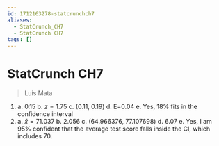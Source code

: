 ```yaml
---
id: 1712163278-statcrunchch7
aliases:
  - StatCrunch_CH7
  - StatCrunch CH7
tags: []
---
```


# StatCrunch CH7

> Luis Mata

1.  a. 0.15
    b. $z=1.75$
    c. (0.11, 0.19)
    d. E=0.04
    e. Yes, 18% fits in the confidence interval
2.  a. $\bar{x}=71.037$
    b. 2.056
    c. (64.966376, 77.107698)
    d. 6.07
    e. Yes, I am 95% confident that the average test score falls inside the CI, which includes 70.
